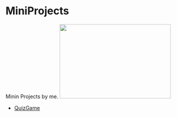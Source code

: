 # MiniProjects


Minin Projects by me.
<img src="https://polyuno.com/wp-content/uploads/2021/02/Hotel-Tech-Stack-Integration-400x294_bc615b34ed736083730dfacdad2125c3_2000.png" height="200px" width="300px">



 - [QuizGame](https://github.com/kuldeep2040/QuizGame)
